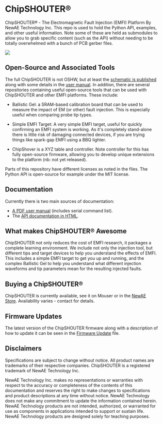 # ChipSHOUTER®
ChipSHOUTER® - The Electromagnetic Fault Injection (EMFI) Platform By NewAE Technology Inc. This repo is used to hold the Python API, examples, and other useful information. Note some of these are held as submodules to allow you to grab specific content (such as the API) without needing to be totally overwhelmed with a bunch of PCB gerber files.

![](documentation/ChipSHOUTER_Example.jpg)

## Open-Source and Associated Tools

The full ChipSHOUTER is not OSHW, but at least the [schematic is published](documentation/NPCA-CW520-ChipSHOUTER-07_Schematic.pdf) along with some details in the [user manual](https://github.com/newaetech/ChipSHOUTER/raw/master/documentation/ChipSHOUTER%20User%20Manual.pdf). In addition, there are several repositories containing useful open-source tools that can be used with ChipSHOUTER and other EMFI platforms. These include:

* Ballistic Gel: a SRAM-based calibration board that can be used to measure the impact of EM (or other) fault injection. This is especially useful when comparing probe tip types.

* Simple EMFI Target: A very simple EMFI target, useful for quickly confirming an EMFI system is working. As it's completely stand-alone there is little risk of damaging connected devices, if you are trying things like spark-gap EMFI using a BBQ lighter.

* ChipShover is a XYZ table and controller. Note controller for this has fully open-source firmware, allowing you to develop unique extensions to the platform (nb: not yet released).

Parts of this repository have different licenses as noted in the files. The Python API is open-source for example under the MIT license.

## Documentation

Currently there is two main sources of documentation:

- [A PDF user manual](https://github.com/newaetech/ChipSHOUTER/raw/master/documentation/ChipSHOUTER%20User%20Manual.pdf) (includes serial command list).
- The [API documentation in HTML](https://chipshouter.readthedocs.io/en/latest/).

## What makes ChipSHOUTER® Awesome

ChipSHOUTER not only reduces the cost of EMFI research, it packages a complete learning environment. We include not only the injection tool, but different tips and target devices to help you understand the effects of EMFI. This includes a simple EMFI target to get you up and running, and the complex Ballistic Gel to help you understand what different injection waveforms and tip parameters mean for the resulting injected faults. 

## Buying a ChipSHOUTER®

ChipSHOUTER is currently available, see it on Mouser or in the [NewAE Store](http://store.newae.com/chipshouter-kit/). Availability varies - contact for details.

## Firmware Updates

The latest version of the ChipSHOUTER firmware along with a description of how to update it can be seen in the [Firmware Update](https://github.com/newaetech/ChipSHOUTER/master/documentation/Firmware%20Update.md) file.

## Disclaimers

Specifications are subject to change without notice. All product names are trademarks of their respective companies. ChipSHOUTER is a registered trademark of NewAE Technology Inc.

NewAE Technology Inc. makes no representations or warranties with respect to the accuracy or completeness of the contents of this documentation and reserves the right to make changes to specifications and product descriptions at any time without notice. NewAE Technology does not make any commitment to update the information contained herein. NewAE Technology products are not intended, authorized, or warranted for use as components in applications intended to support or sustain life. NewAE Technology products are designed solely for teaching purposes.

